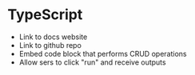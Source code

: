 # TypeScript

* Link to docs website
* Link to github repo
* Embed code block that performs CRUD operations
* Allow sers to click "run" and receive outputs